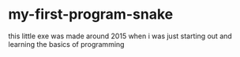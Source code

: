 # my-first-program-snake

this little exe was made around 2015 when i was just starting out and learning the basics of programming
